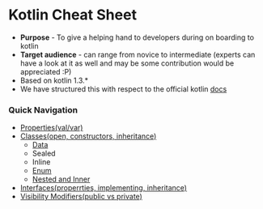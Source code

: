 # Kotlin Cheat Sheet
* **Purpose** - To give a helping hand to developers during on boarding to kotlin
* **Target audience** - can range from novice to intermediate (experts can have a look at it as well and may be some contribution would be appreciated :P)
* Based on kotlin 1.3.*
* We have structured this with respect to the official kotlin [docs](https://kotlinlang.org/docs/reference/)

### Quick Navigation
* [Properties(val/var)](https://github.com/mspmax/kotlin_cheat_sheet/blob/master/src/main/kotlin/classesandobjects/PropertyValues.kt)
* [Classes(open, constructors, inheritance)](https://github.com/mspmax/kotlin_cheat_sheet/blob/master/src/main/kotlin/classesandobjects/ClassesAndInheritance.kt)
  * [Data](https://github.com/mspmax/kotlin_cheat_sheet/blob/master/src/main/kotlin/classesandobjects/DataClasses.kt)
  * Sealed
  * Inline
  * [Enum](https://github.com/mspmax/kotlin_cheat_sheet/blob/master/src/main/kotlin/classesandobjects/EnumClasses.kt)
  * [Nested and Inner](https://github.com/mspmax/kotlin_cheat_sheet/blob/master/src/main/kotlin/classesandobjects/NestedAndInner.kt)
* [Interfaces(properrties, implementing, inheritance)](https://github.com/mspmax/kotlin_cheat_sheet/blob/master/src/main/kotlin/classesandobjects/Interfaces.kt)
* [Visibility Modifiers(public vs private)](https://github.com/mspmax/kotlin_cheat_sheet/blob/master/src/main/kotlin/classesandobjects/VisibilityModifiers.kt)

